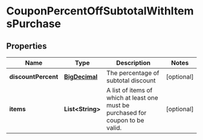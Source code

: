 
# CouponPercentOffSubtotalWithItemsPurchase

## Properties
Name | Type | Description | Notes
------------ | ------------- | ------------- | -------------
**discountPercent** | [**BigDecimal**](BigDecimal.md) | The percentage of subtotal discount |  [optional]
**items** | **List&lt;String&gt;** | A list of items of which at least one must be purchased for coupon to be valid. |  [optional]



